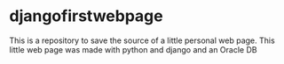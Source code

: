 # djangofirstwebpage
This is a repository to save the source of a little personal web page. This little web page was made with python and django and an Oracle DB
